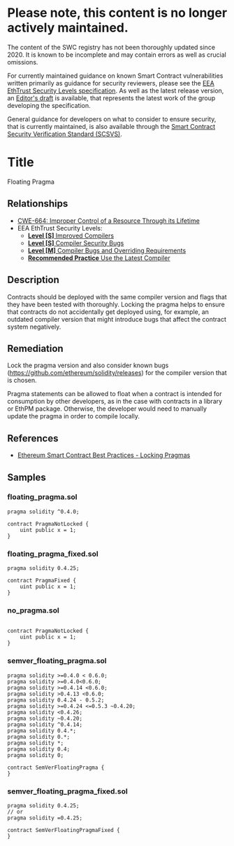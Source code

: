 # Please note, this content is no longer actively maintained.

The content of the SWC registry has not been thoroughly updated since 2020. It is known to be incomplete and may contain errors as well as crucial omissions.

For currently maintained guidance on known Smart Contract vulnerabilities written primarily as guidance for security reviewers, please see the
[EEA EthTrust Security Levels specification](https://entethalliance.org/specs/ethtrust-sl). As well as the latest release version, an
[Editor's draft](https://entethalliance.github.io/eta-registry/security-levels-spec.html) is available,
that represents the latest work of the group developing the specification.

General guidance for developers on what to consider to ensure security, that is currently maintained, is also available through the
[Smart Contract Security Verification Standard (SCSVS)](https://github.com/ComposableSecurity/SCSVS).

# Title

Floating Pragma

## Relationships

- [CWE-664: Improper Control of a Resource Through its Lifetime](https://cwe.mitre.org/data/definitions/664.html)
- EEA EthTrust Security Levels:
  - [**Level [S]** Improved Compilers](https://entethalliance.org/specs/ethtrust-sl/#sec-1-compile-improvements)
  - [**Level [S]** Compiler Security Bugs](https://entethalliance.org/specs/ethtrust-sl/#sec-1-compiler-bugs)
  - [**Level [M]** Compiler Bugs and Overriding Requirements](https://entethalliance.org/specs/ethtrust-sl/#sec-level-2-compiler-bugs)
  - [**Recommended Practice** Use the Latest Compiler](https://entethalliance.org/specs/ethtrust-sl/#req-R-use-latest-compiler)

## Description

Contracts should be deployed with the same compiler version and flags that they have been tested with thoroughly. Locking the pragma helps to ensure that contracts do not accidentally get deployed using, for example, an outdated compiler version that might introduce bugs that affect the contract system negatively.

## Remediation

Lock the pragma version and also consider known bugs (https://github.com/ethereum/solidity/releases) for the compiler version that is chosen.

Pragma statements can be allowed to float when a contract is intended for consumption by other developers, as in the case with contracts in a library or EthPM package. Otherwise, the developer would need to manually update the pragma in order to compile locally.

## References

- [Ethereum Smart Contract Best Practices - Locking Pragmas](https://consensys.github.io/smart-contract-best-practices/development-recommendations/solidity-specific/locking-pragmas/)

## Samples

### floating_pragma.sol

```solidity
pragma solidity ^0.4.0;

contract PragmaNotLocked {
    uint public x = 1;
}

```

### floating_pragma_fixed.sol

```solidity
pragma solidity 0.4.25;

contract PragmaFixed {
    uint public x = 1;
}

```

### no_pragma.sol

```solidity

contract PragmaNotLocked {
    uint public x = 1;
}

```

### semver_floating_pragma.sol

```solidity
pragma solidity >=0.4.0 < 0.6.0;
pragma solidity >=0.4.0<0.6.0;
pragma solidity >=0.4.14 <0.6.0;
pragma solidity >0.4.13 <0.6.0;
pragma solidity 0.4.24 - 0.5.2;
pragma solidity >=0.4.24 <=0.5.3 ~0.4.20;
pragma solidity <0.4.26;
pragma solidity ~0.4.20;
pragma solidity ^0.4.14;
pragma solidity 0.4.*;
pragma solidity 0.*;
pragma solidity *;
pragma solidity 0.4;
pragma solidity 0;

contract SemVerFloatingPragma {
}

```

### semver_floating_pragma_fixed.sol

```solidity
pragma solidity 0.4.25;
// or
pragma solidity =0.4.25;

contract SemVerFloatingPragmaFixed {
}

```
